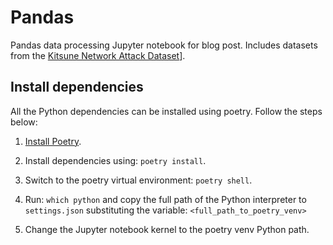 # Pandas

Pandas data processing Jupyter notebook for blog post. Includes datasets from the [Kitsune Network Attack Dataset](https://www.kaggle.com/ymirsky/network-attack-dataset-kitsune)].

## Install dependencies

All the Python dependencies can be installed using poetry. Follow the steps below:

1. [Install Poetry](https://python-poetry.org/docs/#installation).

2. Install dependencies using: `poetry install`.

3. Switch to the poetry virtual environment: `poetry shell`.

4. Run: `which python` and copy the full path of the Python interpreter to `settings.json` substituting the variable: `<full_path_to_poetry_venv>`

5. Change the Jupyter notebook kernel to the poetry venv Python path.

